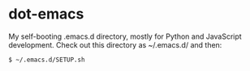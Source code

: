 dot-emacs
=========

My self-booting .emacs.d directory, mostly for Python and JavaScript
development.  Check out this directory as ~/.emacs.d/ and then:

    $ ~/.emacs.d/SETUP.sh
